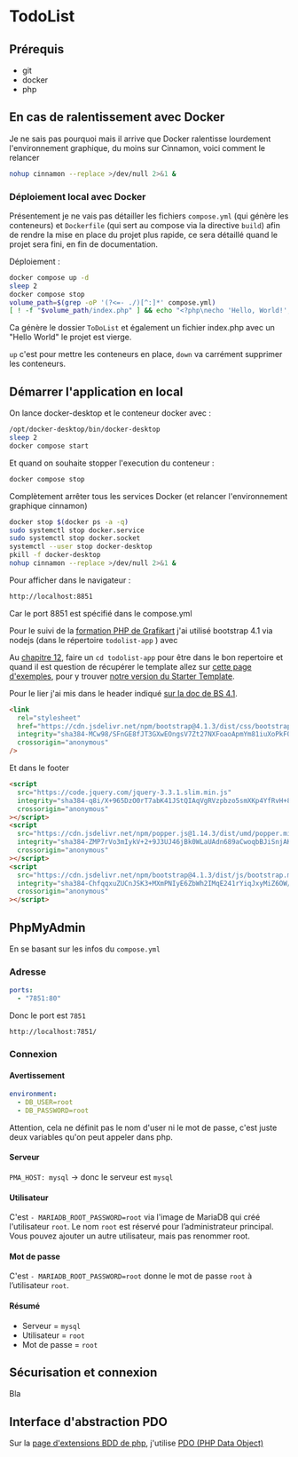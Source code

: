 # TodoList

## Prérequis

- git
- docker
- php

## En cas de ralentissement avec Docker

Je ne sais pas pourquoi mais il arrive que Docker ralentisse lourdement l'environnement graphique, du moins sur Cinnamon, voici comment le relancer

```bash
nohup cinnamon --replace >/dev/null 2>&1 &
```

### Déploiement local avec Docker

Présentement je ne vais pas détailler les fichiers `compose.yml` (qui génère les conteneurs) et `Dockerfile` (qui sert au compose via la directive `build`) afin de rendre la mise en place du projet plus rapide, ce sera détaillé quand le projet sera fini, en fin de documentation.

Déploiement :

```bash
docker compose up -d
sleep 2
docker compose stop
volume_path=$(grep -oP '(?<=- ./)[^:]*' compose.yml)
[ ! -f "$volume_path/index.php" ] && echo "<?php\necho 'Hello, World!';\n?>" > "$volume_path/index.php"
```

Ca génère le dossier `ToDoList` et également un fichier index.php avec un "Hello World" le projet est vierge.

`up` c'est pour mettre les conteneurs en place, `down` va carrément supprimer les conteneurs.

## Démarrer l'application en local

On lance docker-desktop et le conteneur docker avec :

```sh
/opt/docker-desktop/bin/docker-desktop
sleep 2
docker compose start
```

Et quand on souhaite stopper l'execution du conteneur :

```bash
docker compose stop
```

Complètement arrêter tous les services Docker (et relancer l'environnement graphique cinnamon)

```bash
docker stop $(docker ps -a -q)
sudo systemctl stop docker.service
sudo systemctl stop docker.socket
systemctl --user stop docker-desktop
pkill -f docker-desktop
nohup cinnamon --replace >/dev/null 2>&1 &
```

Pour afficher dans le navigateur :

```html
http://localhost:8851
```

Car le port 8851 est spécifié dans le compose.yml

Pour le suivi de la [formation PHP de Grafikart](https://youtube.com/playlist?list=PLjwdMgw5TTLVDv-ceONHM_C19dPW1MAMD) j'ai utilisé bootstrap 4.1 via nodejs (dans le répertoire `todolist-app` ) avec

Au [chapitre 12](https://youtu.be/_WprUvG1mbs?list=PLjwdMgw5TTLVDv-ceONHM_C19dPW1MAMD), faire un `cd todolist-app` pour être dans le bon repertoire et quand il est question de récupérer le template allez sur [cette page d'exemples](https://getbootstrap.com/docs/4.1/examples/), pour y trouver [notre version du Starter Template](https://getbootstrap.com/docs/4.1/examples/starter-template/).

Pour le lier j'ai mis dans le header indiqué [sur la doc de BS 4.1](https://getbootstrap.com/docs/4.1/getting-started/introduction/).

```html
<link
  rel="stylesheet"
  href="https://cdn.jsdelivr.net/npm/bootstrap@4.1.3/dist/css/bootstrap.min.css"
  integrity="sha384-MCw98/SFnGE8fJT3GXwEOngsV7Zt27NXFoaoApmYm81iuXoPkFOJwJ8ERdknLPMO"
  crossorigin="anonymous"
/>
```

Et dans le footer

```html
<script
  src="https://code.jquery.com/jquery-3.3.1.slim.min.js"
  integrity="sha384-q8i/X+965DzO0rT7abK41JStQIAqVgRVzpbzo5smXKp4YfRvH+8abtTE1Pi6jizo"
  crossorigin="anonymous"
></script>
<script
  src="https://cdn.jsdelivr.net/npm/popper.js@1.14.3/dist/umd/popper.min.js"
  integrity="sha384-ZMP7rVo3mIykV+2+9J3UJ46jBk0WLaUAdn689aCwoqbBJiSnjAK/l8WvCWPIPm49"
  crossorigin="anonymous"
></script>
<script
  src="https://cdn.jsdelivr.net/npm/bootstrap@4.1.3/dist/js/bootstrap.min.js"
  integrity="sha384-ChfqqxuZUCnJSK3+MXmPNIyE6ZbWh2IMqE241rYiqJxyMiZ6OW/JmZQ5stwEULTy"
  crossorigin="anonymous"
></script>
```

## PhpMyAdmin

En se basant sur les infos du `compose.yml`

### Adresse

```yml
ports:
  - "7851:80"
```

Donc le port est `7851`

```http
http://localhost:7851/
```

### Connexion

#### Avertissement

```yml
environment:
  - DB_USER=root
  - DB_PASSWORD=root
```

Attention, cela ne définit pas le nom d'user ni le mot de passe, c'est juste deux variables qu'on peut appeler dans php.

#### Serveur

`PMA_HOST: mysql` -> donc le serveur est `mysql`

#### Utilisateur

C'est `- MARIADB_ROOT_PASSWORD=root` via l'image de MariaDB qui créé l'utilisateur `root`. Le nom `root` est réservé pour l’administrateur principal. Vous pouvez ajouter un autre utilisateur, mais pas renommer root.

#### Mot de passe

C'est `- MARIADB_ROOT_PASSWORD=root` donne le mot de passe `root` à l’utilisateur `root`.

#### Résumé

- Serveur = `mysql`
- Utilisateur = `root`
- Mot de passe = `root`

## Sécurisation et connexion

Bla

## Interface d'abstraction PDO

Sur la [page d'extensions BDD de php](https://www.php.net/manual/fr/refs.database.php), j'utilise [PDO (PHP Data Object)](https://www.php.net/manual/fr/book.pdo.php)
